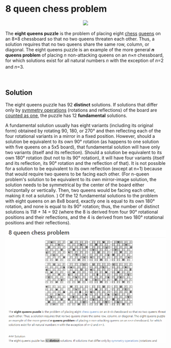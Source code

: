 # 8 queen chess problem
<p align="center">
<img src="http://mathworld.wolfram.com/images/eps-gif/QueensMax_800.gif">
</p>
<p>The <b>eight queens puzzle</b> is the problem of placing eight <a href="https://en.wikipedia.org/wiki/Chess" title="Chess">chess</a> <a href="https://en.wikipedia.org/wiki/Queen_(chess)" title="Queen (chess)">queens</a> on an 8×8 chessboard so that no two queens threaten each other. Thus, a solution requires that no two queens share the same row, column, or diagonal. The eight queens puzzle is an example of the more general <b><i>n</i> queens problem</b> of placing <i>n</i> non-attacking queens on an <i>n</i>×<i>n</i> chessboard, for which solutions exist for all natural numbers <i>n</i> with the exception of <i>n</i>=2 and <i>n</i>=3.<sup id="cite_ref-1" class="reference"><a href="#cite_note-1"></a></sup></p><br>


## Solution

<p>The eight queens puzzle has 92 <b>distinct</b> solutions. If solutions that differ only by <a href="https://en.wikipedia.org/wiki/Symmetry" title="Symmetry">symmetry operations</a> (rotations and reflections) of the board are <a href="https://en.wikipedia.org/wiki/Up_to" title="Up to">counted as one</a>, the puzzle has 12 <b>fundamental</b> solutions.</p>

A fundamental solution usually has eight variants (including its original form) obtained by rotating 90, 180, or 270° and then reflecting each of the four rotational variants in a mirror in a fixed position. However, should a solution be equivalent to its own 90° rotation (as happens to one solution with five queens on a 5x5 board), that fundamental solution will have only two variants (itself and its reflection). Should a solution be equivalent to its own 180° rotation (but not to its 90° rotation), it will have four variants (itself and its reflection, its 90° rotation and the reflection of that). It is not possible for a solution to be equivalent to its own reflection (except at n=1) because that would require two queens to be facing each other. (For n-queen problem's solution to be equivalent to its own mirror-image solution, the solution needs to be symmetrical by the center of the board either horizontally or vertically. Then, two queens would be facing each other, making it not a solution. ) Of the 12 fundamental solutions to the problem with eight queens on an 8x8 board, exactly one is equal to its own 180° rotation, and none is equal to its 90° rotation; thus, the number of distinct solutions is 11*8 + 1*4 = 92 (where the 8 is derived from four 90° rotational positions and their reflections, and the 4 is derived from two 180° rotational positions and their reflections).



<p align="center">
<img src="https://github.com/VanHakobyan/8-queen-chess-problem/blob/master/GIFchess.gif">
</p>



